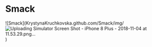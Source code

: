 # Smack

![Smack](KrystynaKruchkovska.github.com/Smack/img/![Uploading Simulator Screen Shot - iPhone 8 Plus - 2018-11-04 at 11.53.29.png…]())
